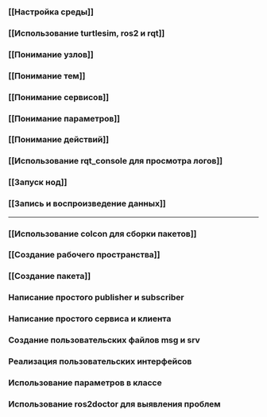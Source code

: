 ### [[Настройка среды]]

### [[Использование turtlesim, ros2 и rqt]]

### [[Понимание узлов]]

### [[Понимание тем]]

### [[Понимание сервисов]]

### [[Понимание параметров]]

### [[Понимание действий]]

### [[Использование rqt_console для просмотра логов]]

### [[Запуск нод]]

### [[Запись и воспроизведение данных]]

---

### [[Использование colcon для сборки пакетов]]

### [[Создание рабочего пространства]]

### [[Создание пакета]]

### Написание простого publisher и subscriber

### Написание простого сервиса и клиента

### Создание пользовательских файлов msg и srv

### Реализация пользовательских интерфейсов

### Использование параметров в классе

### Использование ros2doctor для выявления проблем
